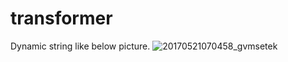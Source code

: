# transformer

Dynamic string like below picture.
![20170521070458_gvmsetek](https://github.com/skysoon02/transformer/assets/24799966/d03fe132-ccf0-4ef8-bf52-1fe68405dc61)

